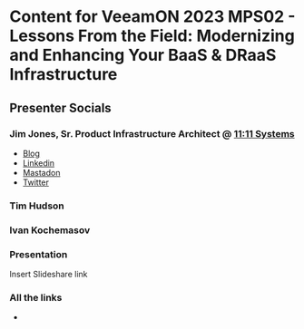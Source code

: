 # Content for VeeamON 2023 MPS02 - Lessons From the Field: Modernizing and Enhancing Your BaaS & DRaaS Infrastructure

## Presenter Socials
### Jim Jones, Sr. Product Infrastructure Architect @ [11:11 Systems](https://www.1111systems.com)
- [Blog](https://koolaid.info)
- [Linkedin](https://www.linkedin.com/in/k00laidit/)
- [Mastadon](https://vmst.io/@k00laidIT)
- [Twitter](https://twitter.com/k00laidIT/)

### Tim Hudson

### Ivan Kochemasov

### Presentation
Insert Slideshare link

### All the links
- 
